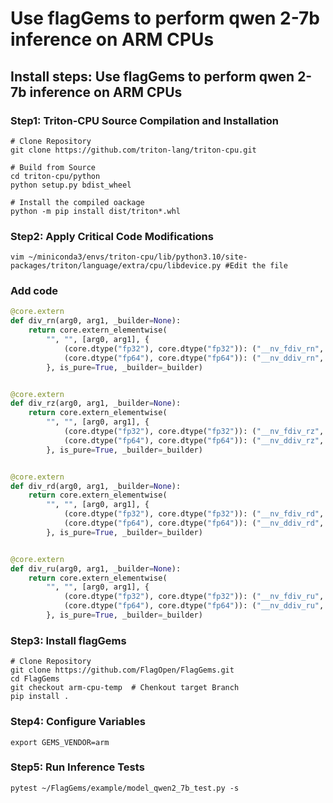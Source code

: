# Use flagGems to perform qwen 2-7b inference on ARM CPUs

## Install steps: Use flagGems to perform qwen 2-7b inference on ARM CPUs

### Step1: Triton-CPU Source Compilation and Installation
```shell
# Clone Repository
git clone https://github.com/triton-lang/triton-cpu.git

# Build from Source
cd triton-cpu/python
python setup.py bdist_wheel

# Install the compiled oackage
python -m pip install dist/triton*.whl
```

### Step2: Apply Critical Code Modifications
```shell
vim ~/miniconda3/envs/triton-cpu/lib/python3.10/site-packages/triton/language/extra/cpu/libdevice.py #Edit the file
```
### Add code
```python
@core.extern
def div_rn(arg0, arg1, _builder=None):
    return core.extern_elementwise(
        "", "", [arg0, arg1], {
            (core.dtype("fp32"), core.dtype("fp32")): ("__nv_fdiv_rn", core.dtype("fp32")),
            (core.dtype("fp64"), core.dtype("fp64")): ("__nv_ddiv_rn", core.dtype("fp64")),
        }, is_pure=True, _builder=_builder)


@core.extern
def div_rz(arg0, arg1, _builder=None):
    return core.extern_elementwise(
        "", "", [arg0, arg1], {
            (core.dtype("fp32"), core.dtype("fp32")): ("__nv_fdiv_rz", core.dtype("fp32")),
            (core.dtype("fp64"), core.dtype("fp64")): ("__nv_ddiv_rz", core.dtype("fp64")),
        }, is_pure=True, _builder=_builder)


@core.extern
def div_rd(arg0, arg1, _builder=None):
    return core.extern_elementwise(
        "", "", [arg0, arg1], {
            (core.dtype("fp32"), core.dtype("fp32")): ("__nv_fdiv_rd", core.dtype("fp32")),
            (core.dtype("fp64"), core.dtype("fp64")): ("__nv_ddiv_rd", core.dtype("fp64")),
        }, is_pure=True, _builder=_builder)


@core.extern
def div_ru(arg0, arg1, _builder=None):
    return core.extern_elementwise(
        "", "", [arg0, arg1], {
            (core.dtype("fp32"), core.dtype("fp32")): ("__nv_fdiv_ru", core.dtype("fp32")),
            (core.dtype("fp64"), core.dtype("fp64")): ("__nv_ddiv_ru", core.dtype("fp64")),
        }, is_pure=True, _builder=_builder)
```

### Step3: Install flagGems
```shell
# Clone Repository
git clone https://github.com/FlagOpen/FlagGems.git
cd FlagGems
git checkout arm-cpu-temp  # Chenkout target Branch
pip install .
```

### Step4: Configure Variables
```shell
export GEMS_VENDOR=arm
```

### Step5: Run Inference Tests
```shell
pytest ~/FlagGems/example/model_qwen2_7b_test.py -s
```
